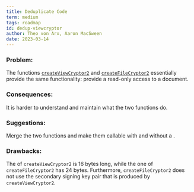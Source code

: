 ```yaml
---
title: Deduplicate Code
term: medium
tags: roadmap
id: dedup-viewcryptor
author: Theo von Arx, Aaron MacSween
date: 2023-03-14
---
```



### Problem:

The functions
[`createViewCryptor2`](https://github.com/cryptpad/chainpad-crypto/blob/c8b76b895f67719a3b799daac3d832fdfea45613/crypto.js#L191)
and
[`createFileCryptor2`](https://github.com/cryptpad/chainpad-crypto/blob/c8b76b895f67719a3b799daac3d832fdfea45613/crypto.js#L276)
essentially provide the same functionality: provide a read-only access
to a document.

### Consequences:

It is harder to understand and maintain what the two functions do.

### Suggestions:

Merge the two functions and make them callable with and without a .

### Drawbacks:

The of `createViewCryptor2` is 16 bytes long, while the one of
`createFileCryptor2` has 24 bytes. Furthermore, `createFileCryptor2`
does not use the secondary signing key pair that is produced by
`createViewCryptor2`.
